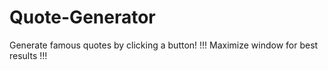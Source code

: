 # Quote-Generator
Generate famous quotes by clicking a button!
!!! Maximize window for best results !!!
